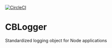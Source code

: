 [![CircleCI](https://circleci.com/gh/unplgtc/CBLogger.svg?style=svg)](https://circleci.com/gh/unplgtc/CBLogger)

# CBLogger

Standardized logging object for Node applications

